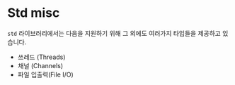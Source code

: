 # Std misc

`std` 라이브러리에서는 다음을 지원하기 위해 그 외에도 여러가지 타입들을 제공하고 있습니다.

- 쓰레드 (Threads)
- 채널 (Channels)
- 파일 입출력(File I/O)
